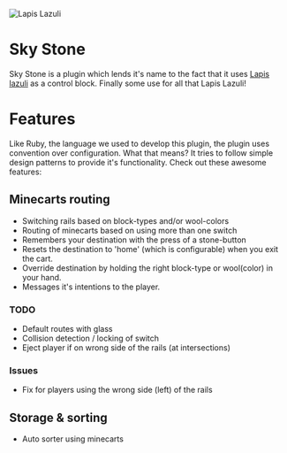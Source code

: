 ![Lapis Lazuli](http://media-mcw.cursecdn.com/5/5e/Lapis_Lazuli_\(Block\).png)

# Sky Stone

Sky Stone is a plugin which lends it's name to the fact that it uses [Lapis lazuli](http://en.wikipedia.org/wiki/Lapis_lazuli) as a control block. Finally some use for all that Lapis Lazuli!

# Features

Like Ruby, the language we used to develop this plugin, the plugin uses convention over configuration. What that means? It tries to follow simple design patterns to provide it's functionality. 
Check out these awesome features:

## Minecarts routing
- Switching rails based on block-types and/or wool-colors
- Routing of minecarts based on using more than one switch
- Remembers your destination with the press of a stone-button
- Resets the destination to 'home' (which is configurable) when you exit the cart.
- Override destination by holding the right block-type or wool(color) in your hand.
- Messages it's intentions to the player.

### TODO
- Default routes with glass
- Collision detection / locking of switch
- Eject player if on wrong side of the rails (at intersections)

### Issues

- Fix for players using the wrong side (left) of the rails

## Storage & sorting
- Auto sorter using minecarts


